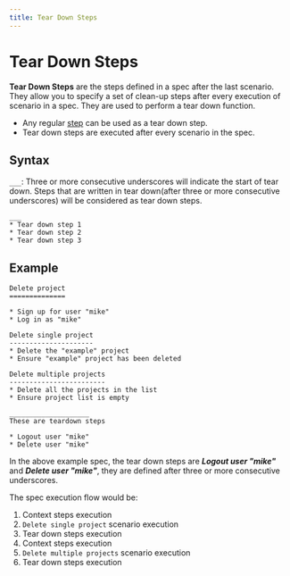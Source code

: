 ```yaml
---
title: Tear Down Steps
---
```


# Tear Down Steps

__Tear Down Steps__ are the steps defined in a spec  after the last scenario.
They allow you to specify a set of clean-up steps after every execution of scenario in a spec. They are used to perform a tear down function.

* Any regular [step](steps.md) can be used as a tear down step.
* Tear down steps are executed after every scenario in the spec.

## Syntax

`___`: Three or more consecutive underscores will indicate the start of tear down. Steps that are written in tear down(after three or more consecutive underscores) will be considered as tear down steps.
```
___
* Tear down step 1
* Tear down step 2
* Tear down step 3
```

## Example

```
Delete project
==============

* Sign up for user "mike"
* Log in as "mike"

Delete single project
---------------------
* Delete the "example" project
* Ensure "example" project has been deleted

Delete multiple projects
------------------------
* Delete all the projects in the list
* Ensure project list is empty

____________________
These are teardown steps

* Logout user "mike"
* Delete user "mike"
```

In the above example spec, the tear down steps are ***Logout user "mike"*** and ***Delete user "mike"***, they are defined after three or more consecutive underscores.

The spec execution flow would be:

1. Context steps execution
2. `Delete single project` scenario execution
3. Tear down steps execution
4. Context steps execution
5. `Delete multiple projects` scenario execution
6. Tear down steps execution
